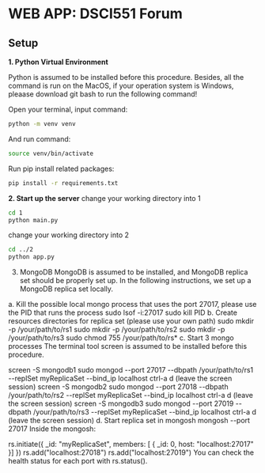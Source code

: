 # WEB APP: DSCI551 Forum

## Setup

**1. Python Virtual Environment**

Python is assumed to be installed before this procedure. Besides, all the command is run on the MacOS, if your operation system is Windows, pleaase download git bash to run the following command!

Open your terminal, input command:

```bash
python -m venv venv
```
And run command:

```bash
source venv/bin/activate
```
Run pip install related packages:
```bash
pip install -r requirements.txt
```

**2. Start up the server**
change your working directory into 1
```bash
cd 1
python main.py
```
change your working directory into 2
```bash
cd ../2
python app.py
```

3. MongoDB
MongoDB is assumed to be installed, and MongoDB replica set should be properly set up. In the following instructions, we set up a MongoDB replica set locally.

a. Kill the possible local mongo process that uses the port 27017, please use the PID that runs the process
sudo lsof -i:27017
sudo kill PID
b. Create resources directories for replica set (please use your own path)
sudo mkdir -p /your/path/to/rs1
sudo mkdir -p /your/path/to/rs2
sudo mkdir -p /your/path/to/rs3
sudo chmod 755 /your/path/to/rs*
c. Start 3 mongo processes
The terminal tool screen is assumed to be installed before this procedure.

screen -S mongodb1
sudo mongod --port 27017 --dbpath /your/path/to/rs1 --replSet myReplicaSet --bind_ip localhost
ctrl-a d (leave the screen session)
screen -S mongodb2
sudo mongod --port 27018 --dbpath /your/path/to/rs2 --replSet myReplicaSet --bind_ip localhost
ctrl-a d (leave the screen session)
screen -S mongodb3
sudo mongod --port 27019 --dbpath /your/path/to/rs3 --replSet myReplicaSet --bind_ip localhost
ctrl-a d (leave the screen session)
d. Start replica set in mongosh
mongosh --port 27017
Inside the mongosh:

rs.initiate({ _id: "myReplicaSet", members: [ { _id: 0, host: "localhost:27017" }] })
rs.add("localhost:27018")
rs.add("localhost:27019")
You can check the health status for each port with rs.status().
